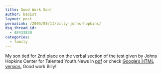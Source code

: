 ```yaml
---
title: Good Work Son!
author: bsoist
layout: post
permalink: /2005/08/11/billy-johns-hopkins/
dsq_thread_id:
  - 48433838
categories:
  - family
---
```

My son tied for 2nd place on the verbal section of the test given by Johns Hopkins Center for Talented Youth.News in [pdf][1] or check [Google&#8217;s HTML version.][2] Good work Billy!

 [1]: http://www.communitypub.com/WKLYART/BCN_07.29.05.pdf
 [2]: http://72.14.207.104/search?q=cache:Q6D9mg4OyBMJ:www.communitypub.com/WKLYART/BCN_07.29.05.pdf+Bill+Soistmann&hl=en&start=29&client=firefox-a
